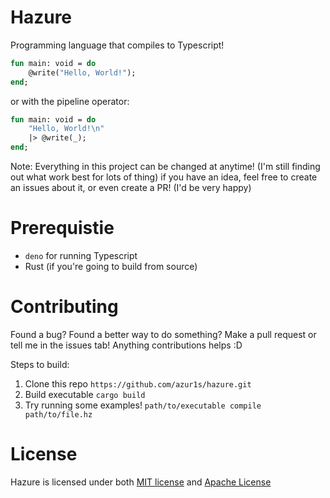 # Hazure
Programming language that compiles to Typescript!

```sml
fun main: void = do
    @write("Hello, World!");
end;
```
or with the pipeline operator:
```sml
fun main: void = do
    "Hello, World!\n"
    |> @write(_);
end;
```

Note: Everything in this project can be changed at anytime! (I'm still finding out what work best for lots of thing) if you have an idea, feel free to create an issues about it, or even create a PR! (I'd be very happy)

# Prerequistie
- `deno` for running Typescript
- Rust (if you're going to build from source)

# Contributing
Found a bug? Found a better way to do something? Make a pull request or tell me in the issues tab! Anything contributions helps :D

Steps to build:
1) Clone this repo `https://github.com/azur1s/hazure.git`
2) Build executable `cargo build`
3) Try running some examples! `path/to/executable compile path/to/file.hz`

# License
Hazure is licensed under both [MIT license](https://github.com/azur1s/hazure/blob/master/LICENSE-MIT) and [Apache License](https://github.com/azur1s/hazure/blob/master/LICENSE-APACHE)
